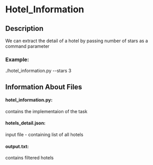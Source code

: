 # Hotel_Information
## Description
We can extract the detail of a hotel by passing number of stars as a command parameter
### Example:
./hotel_information.py --stars 3     

## Information About Files
#### hotel_information.py: 
contains the implementaion of the task
#### hotels_detail.json:
input file - containing list of all hotels
#### output.txt:
contains filtered hotels
